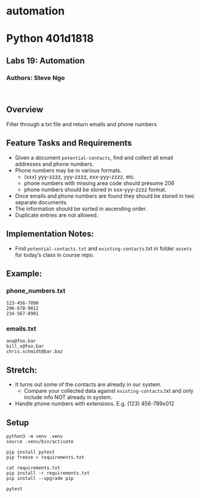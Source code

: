 # automation
# Python 401d1818
## Labs 19: Automation
### Authors: Steve Ngo
​
## Overview
Filter through a txt file and return emails and phone numbers

## Feature Tasks and Requirements
* Given a document `potential-contacts`, find and collect all email addresses and phone numbers.
* Phone numbers may be in various formats.
  * (xxx) yyy-zzzz, yyy-zzzz, xxx-yyy-zzzz, etc.
  * phone numbers with missing area code should presume 206
  * phone numbers should be stored in xxx-yyy-zzzz format.
* Once emails and phone numbers are found they should be stored in two separate documents.
* The information should be sorted in ascending order.
* Duplicate entries are not allowed.

## Implementation Notes:
* Find `potential-contacts.txt` and `existing-contacts`.txt in folder `assets` for today’s class in course repo.

## Example:
### phone_numbers.txt
```
123-456-7890
206-678-9012
234-567-8901
```

### emails.txt
```
ana@foo.bar
bill_x@foo.bar
chris.schmidt@bar.baz
```

## Stretch:
* It turns out some of the contacts are already in our system.
  * Compare your collected data against `existing-contacts`.txt and only include info NOT already in system.
* Handle phone numbers with extensions. E.g. (123) 456-789x012

## Setup

```
python3 -m venv .venv 
source .venv/bin/activate

pip install pytest
pip freeze > requirements.txt

cat requirements.txt 
pip install -r requirements.txt
pip install --upgrade pip

pytest
```